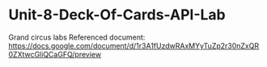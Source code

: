 # Unit-8-Deck-Of-Cards-API-Lab
Grand circus labs
Referenced document: https://docs.google.com/document/d/1r3A1fUzdwRAxMYyTuZp2r30nZxQR0ZXtwcGliQCaGFQ/preview
